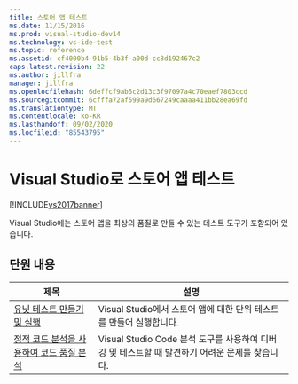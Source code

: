 ```yaml
---
title: 스토어 앱 테스트
ms.date: 11/15/2016
ms.prod: visual-studio-dev14
ms.technology: vs-ide-test
ms.topic: reference
ms.assetid: cf4000b4-91b5-4b3f-a00d-cc8d192467c2
caps.latest.revision: 22
ms.author: jillfra
manager: jillfra
ms.openlocfilehash: 6deffcf9ab5c2d13c3f97097a4c70eaef7803ccd
ms.sourcegitcommit: 6cfffa72af599a9d667249caaaa411bb28ea69fd
ms.translationtype: MT
ms.contentlocale: ko-KR
ms.lasthandoff: 09/02/2020
ms.locfileid: "85543795"
---
```

# <a name="testing-store-apps-with-visual-studio"></a>Visual Studio로 스토어 앱 테스트

[!INCLUDE[vs2017banner](../includes/vs2017banner.md)]

Visual Studio에는 스토어 앱을 최상의 품질로 만들 수 있는 테스트 도구가 포함되어 있습니다.

## <a name="in-this-section"></a>단원 내용

|제목|설명|
|-|-|
|[유닛 테스트 만들기 및 실행](../test/create-and-run-unit-tests-for-a-store-app-in-visual-studio.md)|Visual Studio에서 스토어 앱에 대한 단위 테스트를 만들어 실행합니다.|
|[정적 코드 분석을 사용하여 코드 품질 분석](../test/analyze-the-code-quality-of-store-apps-using-visual-studio-static-code-analysis.md)|Visual Studio Code 분석 도구를 사용하여 디버깅 및 테스트할 때 발견하기 어려운 문제를 찾습니다.|
